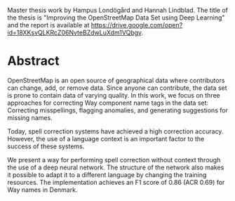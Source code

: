 Master thesis work by Hampus Londögård and Hannah Lindblad. The title of the thesis is "Improving the OpenStreetMap Data Set using Deep Learning" and the report is available at https://drive.google.com/open?id=18XKsvQLKRcZ06NvteBZdwLuXdm1VQbgv.

# Abstract

OpenStreetMap is an open source of geographical data where contributors can change, add, or remove data. Since anyone can contribute, the data set is prone to contain data of varying quality. In this work, we focus on three approaches for correcting Way component name tags in the data set: Correcting misspellings, flagging anomalies, and generating suggestions for missing names. 

Today, spell correction systems have achieved a high correction accuracy. However, the use of a language context is an important factor to the success of these systems. 

We present a way for performing spell correction without context through the use of a deep neural network. The structure of the network also makes it possible to adapt it to a different language by changing the training resources. The implementation achieves an F1 score of 0.86 (ACR 0.69) for Way names in Denmark. 
